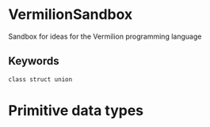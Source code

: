 # VermilionSandbox
Sandbox for ideas for the Vermilion programming language

## Keywords

```
class struct union 
```

# Primitive data types
